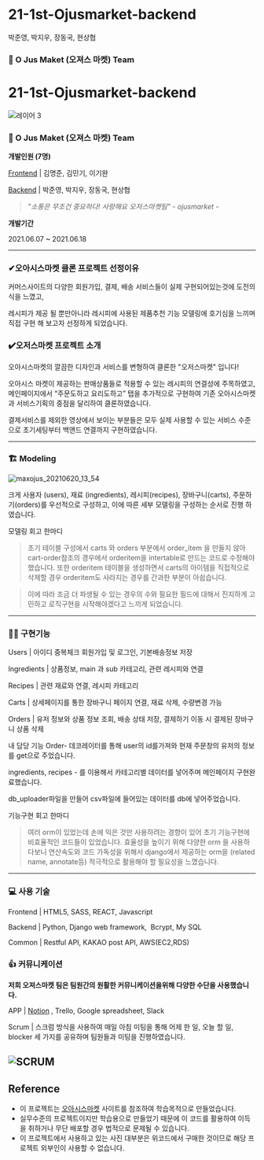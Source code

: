 # 21-1st-Ojusmarket-backend
박준영, 박지우, 장동국, 현상협
### 🌽 O Jus Maket (오져스 마켓) **Team**

# 21-1st-Ojusmarket-backend
![레이어 3](https://user-images.githubusercontent.com/78678551/122677514-92942900-d21d-11eb-8ddb-d94491a41c57.png)

### 🌽 O Jus Maket (오져스 마켓) **Team**

**개발인원 (7명)**

[Frontend](https://github.com/wecode-bootcamp-korea/21-1st-Ojusmarket-frontend) |  김명준, 김민기, 이기완

[Backend](https://github.com/wecode-bootcamp-korea/21-1st-Ojusmarket-backend) | 박준영, 박지우, 장동국, 현상협

> *"소통은 무조건 중요하다! 사랑해요 오저스마켓팀" - ojusmarket -*

**개발기간**

2021.06.07 ~ 2021.06.18

---

### ✔오아시스마켓 클론 프로젝트 선정이유

커머스사이트의 다양한 회원가입, 결제, 배송 서비스들이 실제 구현되어있는것에 도전의식을 느꼈고, 

레시피가 제공 될 뿐만아니라 레시피에 사용된 제품추천 기능 모델링에 호기심을 느끼며 직접 구현 해 보고자 선정하게 되었습니다.

### ✔️오저스마켓 프로젝트 소개

오아시스마켓의 깔끔한 디자인과 서비스를 변형하여 클론한 "오저스마켓" 입니다!

오아시스 마켓이 제공하는 판매상품들로 적용할 수 있는 레시피의 연결성에 주목하였고, 메인페이지에서 “주문도하고 요리도하고” 탭을 추가적으로 구현하여 기존 오아시스마켓과 서비스기획의 중점을 달리하여 클론하였습니다.

결제서비스를 제외한 영상에서 보이는 부분들은 모두 실제 사용할 수 있는 서비스 수준으로 초기세팅부터 백앤드 연결까지 구현하였습니다.

---

### 🏗 Modeling

![maxojus_20210620_13_54](https://user-images.githubusercontent.com/78678551/122676732-3d0a4d00-d21a-11eb-9e14-6e251319ece6.png)

크게 사용자 (users), 재료 (ingredients), 레시피(recipes), 장바구니(carts), 주문하기(orders)를 우선적으로 구성하고, 이에 따른 세부 모델링을 구성하는 순서로 진행 하였습니다.

모델링 회고 한마디

> 초기 테이블 구성에서 carts 와 orders 부분에서 order_item 을 만들지 않아 cart-order참조의 경우에서 orderitem을 intertable로 만드는 코드로 수정해야 했습니다.
또한 orderitem 테이블을 생성하면서 carts의 아이템을 직접적으로 삭제할 경우 orderitem도 사라지는 경우를 간과한 부분이 아쉽습니다.

> 이에 따라 조금 더 파생될 수 있는 경우의 수와 필요한 필드에 대해서 진지하게 고민하고 로직구현을 시작해야겠다고 느끼게 되었습니다.

---

### 🧑‍💻 구현기능

Users | 아이디 중복체크 회원가입 및 로그인, 기본배송정보 저장

Ingredients | 상품정보, main 과 sub 카테고리, 관련 레시피와 연결

Recipes | 관련 재료와 연결, 레시피 카테고리

Carts | 상세페이지를 통한 장바구니 페이지 연결, 재료 삭제, 수량변경 가능

Orders | 유저 정보와 상품 정보 조회, 배송 상태 저장, 결제하기 이동 시 결제된 장바구니 상품 삭제  

내 담당 기능 
Order- 데코레이터를 통해 user의 id를가져와 현재 주문창의 유저의 정보를 get으로 주었습니다.

ingredients, recipes - 를 이용해서 카테고리별 데이터를 넣어주며 메인페이지 구현완료했습니다.

db_uploader파일을 만들어 csv파일에 들어있는 데이터를 db에 넣어주었습니다.

기능구현 회고 한마디

> 여러 orm이 있었는데 손에 익은 것만 사용하려는 경향이 있어 초기 기능구현에 비효율적인 코드들이 있었습니다. 효율성을 높이기 위해 다양한 orm 을 사용하다보니 연산속도와 코드 가독성을 위해서 django에서 제공하는 orm을 (related name, annotate등) 적극적으로 활용해야 할 필요성을 느꼈습니다.

---

### 💻 사용 기술

Frontend | HTML5, SASS, REACT, Javascript

Backend |  Python, Django web framework,  Bcrypt, My SQL

Common | Restful API, KAKAO post API, AWS(EC2,RDS)

### 👍 커뮤니케이션

**저희 오져스마켓 팀은 팀원간의 원활한 커뮤니케이션을위해 다양한 수단을 사용했습니다.**

APP | [Notion](https://www.notion.so/163f5d1be77f4dd7a33ec0377c2f0a6a) , Trello, Google spreadsheet, Slack

Scrum | 스크럼 방식을 사용하여 매일 아침 미팅을 통해 어제 한 일, 오늘 할 일, blocker 세 가지를 공유하며 팀원들과 미팅을 진행하였습니다.

![SCRUM](https://user-images.githubusercontent.com/78678551/122676713-282db980-d21a-11eb-9105-ea9fb73a2fb8.png)
---

## **Reference**

- 이 프로젝트는 [오아시스마켓](https://www.oasis.co.kr/main) 사이트를 참조하여 학습목적으로 만들었습니다.
- 실무수준의 프로젝트이지만 학습용으로 만들었기 때문에 이 코드를 활용하여 이득을 취하거나 무단 배포할 경우 법적으로 문제될 수 있습니다.
- 이 프로젝트에서 사용하고 있는 사진 대부분은 위코드에서 구매한 것이므로 해당 프로젝트 외부인이 사용할 수 없습니다.

